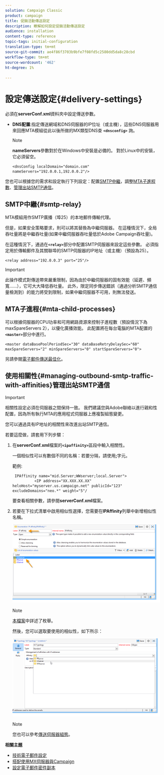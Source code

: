 ```yaml
---
solution: Campaign Classic
product: campaign
title: 促銷活動傳送設定
description: 瞭解如何設定促銷活動傳送設定
audience: installation
content-type: reference
topic-tags: initial-configuration
translation-type: tm+mt
source-git-commit: ae4f86f3703b9bfe7f08fd5c2580dd5da8c28cbd
workflow-type: tm+mt
source-wordcount: '462'
ht-degree: 1%

---
```


# 設定傳送設定{#delivery-settings}

必須在&#x200B;**serverConf.xml**&#x200B;資料夾中設定傳送參數。

* **DNS配置**:指定傳送網域和DNS伺服器的IP位址（或主機），這些DNS伺服器用來回應MTA模組從此以後所做的MX類型DNS查 **`<dnsconfig>`** 詢。

   >[!NOTE]
   >
   >**nameServers**&#x200B;參數對於在Windows中安裝是必備的。 對於Linux中的安裝，它必須留空。

   ```
   <dnsConfig localDomain="domain.com" nameServers="192.0.0.1,192.0.0.2"/>
   ```

您也可以根據您的需求和設定執行下列設定：配置[SMTP中繼](#smtp-relay)，調整[MTA子進程數](#mta-child-processes)、[管理出站SMTP通信](#managing-outbound-smtp-traffic-with-affinities)。

## SMTP中繼{#smtp-relay}

MTA模組用作SMTP廣播（埠25）的本地郵件傳輸代理。

但是，如果安全策略要求，則可以將其替換為中繼伺服器。 在這種情況下，全局吞吐量將是中繼吞吐量(如果中繼伺服器吞吐量低於Adobe Campaign吞吐量)。

在這種情況下，通過在&#x200B;**`<relay>`**&#x200B;部分中配置SMTP伺服器來設定這些參數。 必須指定用於傳輸郵件及其關聯埠的SMTP伺服器的IP地址（或主機）（預設為25）。

```
<relay address="192.0.0.3" port="25"/>
```

>[!IMPORTANT]
>
>此操作模式對傳送帶來嚴重限制，因為由於中繼伺服器的固有效能（延遲、頻寬……），它可大大降低吞吐量。 此外，限定同步傳送錯誤（通過分析SMTP通信量檢測到）的能力將受到限制，如果中繼伺服器不可用，則無法發送。

## MTA子進程{#mta-child-processes}

可以根據伺服器的CPU功率和可用網路資源來控制子進程數（預設情況下為maxSpareServers 2），以優化廣播效能。 此配置將在每台電腦的MTA配置的&#x200B;**`<master>`**&#x200B;部分中進行。

```
<master dataBasePoolPeriodSec="30" dataBaseRetryDelaySec="60" maxSpareServers="2" minSpareServers="0" startSpareServers="0">
```

另請參閱[電子郵件傳送最佳化](../../installation/using/email-deliverability.md#email-sending-optimization)。

## 使用相關性{#managing-outbound-smtp-traffic-with-affinities}管理出站SMTP通信

>[!IMPORTANT]
>
>相關性設定必須在伺服器之間保持一致。 我們建議您與Adobe聯絡以進行親和性配置，因為所有執行MTA的應用程式伺服器上應複製組態變更。

您可以通過具有IP地址的相關性來改進出站SMTP通信。

若要這麼做，請套用下列步驟：

1. 在&#x200B;**serverConf.xml**&#x200B;檔案的&#x200B;**`<ipaffinity>`**&#x200B;區段中輸入相關性。

   一個相似性可以有數個不同的名稱：若要分隔，請使用&#x200B;**;**&#x200B;字元。

   範例:

   ```
    IPAffinity name="mid.Server;WWserver;local.Server">
             <IP address="XX.XXX.XX.XX" heloHost="myserver.us.campaign.net" publicId="123" excludeDomains="neo.*" weight="5"/
   ```

   要查看相關參數，請參閱&#x200B;**serverConf.xml**&#x200B;檔案。

1. 若要在下拉式清單中啟用相似性選擇，您需要在&#x200B;**IPAffinity**&#x200B;列舉中新增相似性名稱。

   ![](assets/ipaffinity_enum.png)

   >[!NOTE]
   >
   >[本檔案](../../platform/using/managing-enumerations.md)中詳述了枚舉。

   然後，您可以選取要使用的相似性，如下所示：

   ![](assets/ipaffinity_typology.png)

   >[!NOTE]
   >
   >您也可以參考[傳送伺服器組態](../../installation/using/email-deliverability.md#delivery-server-configuration)。

**相關主題**
* [技術電子郵件設定](email-deliverability.md)
* [搭配使用MX伺服器與Campaign](using-mx-servers.md)
* [設定電子郵件密件副本](email-archiving.md)
